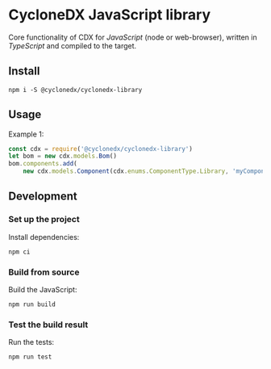 # CycloneDX JavaScript library

Core functionality of CDX for _JavaScript_ (node or web-browser),
written in _TypeScript_ and compiled to the target.

## Install 

```shell
npm i -S @cyclonedx/cyclonedx-library
```

## Usage

Example 1:
```javascript
const cdx = require('@cyclonedx/cyclonedx-library')
let bom = new cdx.models.Bom()
bom.components.add(
    new cdx.models.Component(cdx.enums.ComponentType.Library, 'myComponent'))
```

## Development

### Set up the project

Install dependencies:
```shell
npm ci
```

### Build from source

Build the JavaScript:
```shell
npm run build
```

### Test the build result

Run the tests:
```shell
npm run test
```
